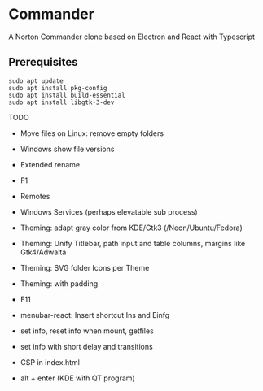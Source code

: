 # Commander
A Norton Commander clone based on Electron and React with Typescript

## Prerequisites

```
sudo apt update
sudo apt install pkg-config
sudo apt install build-essential
sudo apt install libgtk-3-dev
```

TODO
* Move files on Linux: remove empty folders
* Windows show file versions

* Extended rename

* F1

* Remotes

* Windows Services (perhaps elevatable sub process)

* Theming: adapt gray color from KDE/Gtk3 (/Neon/Ubuntu/Fedora)
* Theming: Unify Titlebar, path input and table columns, margins like Gtk4/Adwaita
* Theming: SVG folder Icons per Theme
* Theming: <tr> with padding 

* F11

* menubar-react: Insert shortcut Ins and Einfg

* set info, reset info when mount, getfiles
* set info with short delay and transitions

* CSP in index.html

* alt + enter (KDE with QT program)

